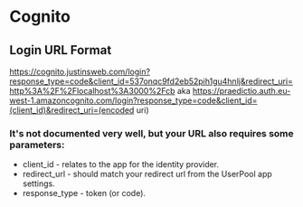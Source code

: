 # Cognito

## Login URL Format

https://cognito.justinsweb.com/login?response_type=code&client_id=537onqc9fd2eb52pih1gu4hnlj&redirect_uri=http%3A%2F%2Flocalhost%3A3000%2Fcb
aka
https://praedictio.auth.eu-west-1.amazoncognito.com/login?response_type=code&client_id=(client_id)&redirect_uri=(encoded uri)

### It's not documented very well, but your URL also requires some parameters:

- client_id - relates to the app for the identity provider.
- redirect_url - should match your redirect url from the UserPool app settings.
- response_type - token (or code).
